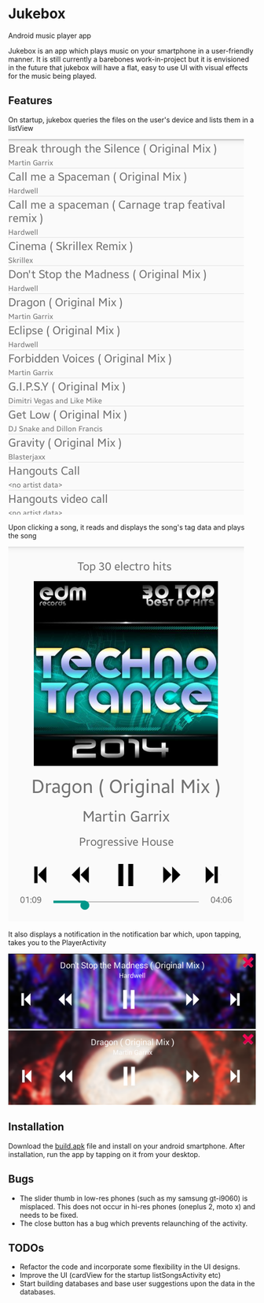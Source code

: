 # Jukebox
Android music player app 

Jukebox is an app which plays music on your smartphone in a user-friendly manner. It is still currently a barebones work-in-project but it is envisioned in the future that jukebox will have a flat, easy to use UI with visual effects for the music being played. 

## Features 

On startup, jukebox queries the files on the user's device and lists them in a listView

![list_songs_activity](/doc/list_songs_activity.png)

Upon clicking a song, it reads and displays the song's tag data and plays the song

![song_over_the_horizon](/doc/player_activity_slider.png)

It also displays a notification in the notification bar which, upon tapping, takes you to the PlayerActivity

![notif_1](/doc/notif_improved_1.png)
![notif_2](/doc/notif_improved_2.png)

## Installation

Download the [build.apk](https://github.com/Aniruddha-Deb/Jukebox/releases/download/v0.0-indev/build.apk) file and install on your android smartphone. After installation, run the app by tapping on it from your desktop. 

## Bugs

* The slider thumb in low-res phones (such as my samsung gt-i9060) is misplaced. This does not occur in hi-res phones   (oneplus 2, moto x) and needs to be fixed. 
* The close button has a bug which prevents relaunching of the activity.

## TODOs

* Refactor the code and incorporate some flexibility in the UI designs. 
* Improve the UI (cardView for the startup listSongsActivity etc)
* Start building databases and base user suggestions upon the data in the databases.
